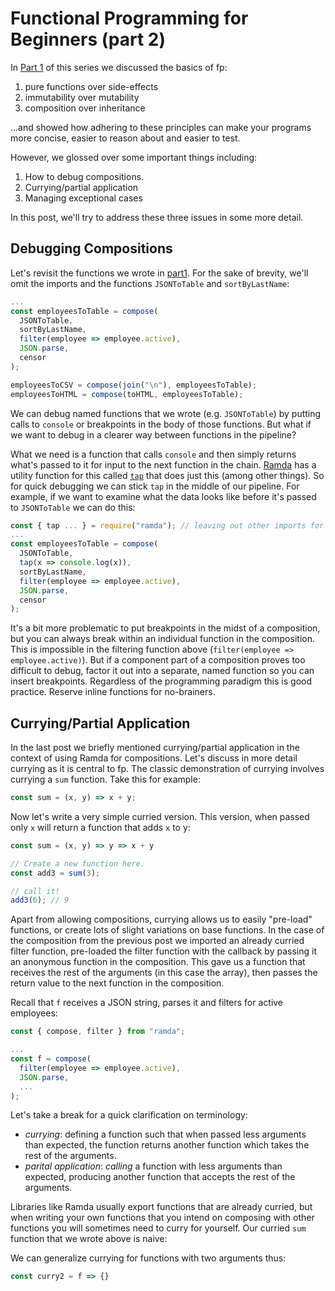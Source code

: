 # Functional Programming for Beginners (part 2)
In [Part 1](part1.md) of this series we discussed the basics of fp:

1. pure functions over side-effects
1. immutability over mutability
1. composition over inheritance

...and showed how adhering to these principles can make your programs more concise, easier to reason about and easier to test.

However, we glossed over some important things including:

1. How to debug compositions.
1. Currying/partial application
1. Managing exceptional cases

In this post, we'll try to address these three issues in some more detail.

## Debugging Compositions
Let's revisit the functions we wrote in [part1](part1.md). For the sake of brevity, we'll omit the imports and the functions `JSONToTable` and `sortByLastName`:

```js
...
const employeesToTable = compose(
  JSONToTable,
  sortByLastName,
  filter(employee => employee.active),
  JSON.parse,
  censor
);

employeesToCSV = compose(join("\n"), employeesToTable);
employeesToHTML = compose(toHTML, employeesToTable);
```

We can debug named functions that we wrote (e.g. `JSONToTable`) by putting calls to `console` or breakpoints
in the body of those functions. But what if we want to debug in a clearer way between functions in the pipeline?

What we need is a function that calls `console` and then simply returns what's passed to it for input to the next function in the chain. [Ramda](https://ramdajs.com/) has a utility function for this called [`tap`](https://ramdajs.com/docs/#tap) that does just this (among other things). So for quick debugging we can stick `tap` in the middle of our pipeline. For example, if we want
to examine what the data looks like before it's passed to `JSONToTable` we can do this:

```js
const { tap ... } = require("ramda"); // leaving out other imports for brevity.
...
const employeesToTable = compose(
  JSONToTable,
  tap(x => console.log(x)),
  sortByLastName,
  filter(employee => employee.active),
  JSON.parse,
  censor
);
```

It's a bit more problematic to put breakpoints in the midst of a composition, but you can always break within an individual
function in the composition. This is impossible in the filtering function above (`filter(employee => employee.active)`). But
if a component part of a composition proves too difficult to debug, factor it out into a separate, named function so you can
insert breakpoints. Regardless of the programming paradigm this is good practice. Reserve inline functions for no-brainers.

## Currying/Partial Application

In the last post we briefly mentioned currying/partial application in the context of using Ramda for compositions. Let's discuss in more detail currying as it is
central to fp. The classic demonstration of currying involves currying a `sum` function. Take this for example:

```js
const sum = (x, y) => x + y;
```

Now let's write a very simple curried version. This version, when passed only `x` will return a function that adds `x` to y:

```js
const sum = (x, y) => y => x + y

// Create a new function here.
const add3 = sum(3);

// call it!
add3(6); // 9
```

Apart from allowing compositions, currying allows us to easily  "pre-load" functions, or create lots of slight variations on base functions. In the case of the composition from the previous post we imported an already curried filter function, pre-loaded the filter function with the callback by passing it an anonymous function in the composition. This gave us a function that receives the rest of the arguments (in this case the array), then passes the return value to the next function in the composition. 

Recall that `f` receives a JSON string, parses it and filters for active employees:

```js
const { compose, filter } from "ramda";

...
const f = compose(
  filter(employee => employee.active),
  JSON.parse,
  ...
);
```

Let's take a break for a quick clarification on terminology:

* *currying*: defining a function such that when passed less arguments than expected, the function returns another function which takes the rest of the arguments.
* *parital application*: *calling* a function with less arguments than expected, producing another function that accepts the rest of the arguments.

Libraries like Ramda usually export functions that are already curried, but when writing your own functions that you intend on composing with other functions
you will sometimes need to curry for yourself. Our curried `sum` function that we wrote above is naive:

We can generalize currying for functions with two arguments thus:

```js
const curry2 = f => {}  
```
